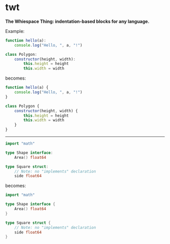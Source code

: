 twt
====

**The Whiespace Thing: indentation-based blocks for any language.**

Example:

```js
function hello(a):
    console.log("Hello, ", a, "!")

class Polygon:
    constructor(height, width):
        this.height = height
        this.width = width
```

becomes:

```js
function hello(a) {
    console.log("Hello, ", a, "!")
}

class Polygon {
    constructor(height, width) {
        this.height = height
        this.width = width
    }
}
```

---

```go
import "math"

type Shape interface:
    Area() float64

type Square struct:
    // Note: no "implements" declaration
    side float64
```

becomes:

```go
import "math"

type Shape interface {
    Area() float64
}

type Square struct {
    // Note: no "implements" declaration
    side float64
}
```
